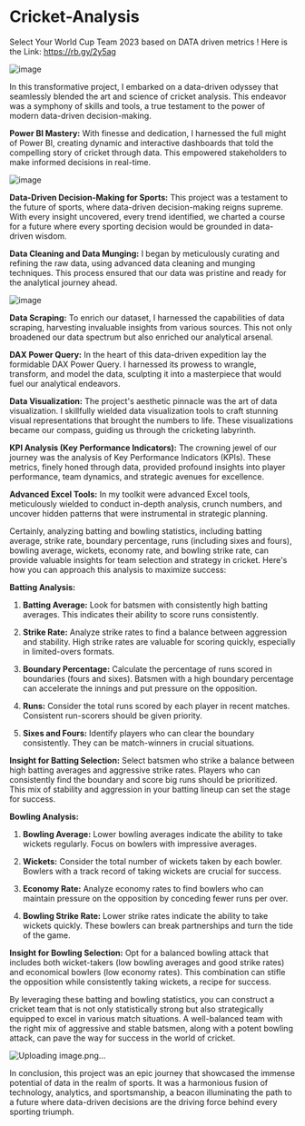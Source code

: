 # Cricket-Analysis
Select Your World Cup Team 2023 based on DATA driven metrics ! Here is the Link: https://rb.gy/2y5ag

![image](https://github.com/harpalsinhjhala13/Cricket-Analysis/assets/141703984/af5f50b9-7408-4d9e-9070-9b4d529abba1)


In this transformative project, I embarked on a data-driven odyssey that seamlessly blended the art and science of cricket analysis. This endeavor was a symphony of skills and tools, a true testament to the power of modern data-driven decision-making.

**Power BI Mastery:**
With finesse and dedication, I harnessed the full might of Power BI, creating dynamic and interactive dashboards that told the compelling story of cricket through data. This empowered stakeholders to make informed decisions in real-time.

![image](https://github.com/harpalsinhjhala13/Cricket-Analysis/assets/141703984/813db35e-0ef8-474f-9618-9542fb403c0d)

**Data-Driven Decision-Making for Sports:**
This project was a testament to the future of sports, where data-driven decision-making reigns supreme. With every insight uncovered, every trend identified, we charted a course for a future where every sporting decision would be grounded in data-driven wisdom.

**Data Cleaning and Data Munging:**
I began by meticulously curating and refining the raw data, using advanced data cleaning and munging techniques. This process ensured that our data was pristine and ready for the analytical journey ahead.

![image](https://github.com/harpalsinhjhala13/Cricket-Analysis/assets/141703984/5ac00f8b-42aa-4e94-815a-243f92bd57ef)

**Data Scraping:**
To enrich our dataset, I harnessed the capabilities of data scraping, harvesting invaluable insights from various sources. This not only broadened our data spectrum but also enriched our analytical arsenal.

**DAX Power Query:**
In the heart of this data-driven expedition lay the formidable DAX Power Query. I harnessed its prowess to wrangle, transform, and model the data, sculpting it into a masterpiece that would fuel our analytical endeavors.

**Data Visualization:**
The project's aesthetic pinnacle was the art of data visualization. I skillfully wielded data visualization tools to craft stunning visual representations that brought the numbers to life. These visualizations became our compass, guiding us through the cricketing labyrinth.

**KPI Analysis (Key Performance Indicators):**
The crowning jewel of our journey was the analysis of Key Performance Indicators (KPIs). These metrics, finely honed through data, provided profound insights into player performance, team dynamics, and strategic avenues for excellence.

**Advanced Excel Tools:**
In my toolkit were advanced Excel tools, meticulously wielded to conduct in-depth analysis, crunch numbers, and uncover hidden patterns that were instrumental in strategic planning.



Certainly, analyzing batting and bowling statistics, including batting average, strike rate, boundary percentage, runs (including sixes and fours), bowling average, wickets, economy rate, and bowling strike rate, can provide valuable insights for team selection and strategy in cricket. Here's how you can approach this analysis to maximize success:

**Batting Analysis:**

1. **Batting Average:** Look for batsmen with consistently high batting averages. This indicates their ability to score runs consistently.

2. **Strike Rate:** Analyze strike rates to find a balance between aggression and stability. High strike rates are valuable for scoring quickly, especially in limited-overs formats.

3. **Boundary Percentage:** Calculate the percentage of runs scored in boundaries (fours and sixes). Batsmen with a high boundary percentage can accelerate the innings and put pressure on the opposition.

4. **Runs:** Consider the total runs scored by each player in recent matches. Consistent run-scorers should be given priority.

5. **Sixes and Fours:** Identify players who can clear the boundary consistently. They can be match-winners in crucial situations.

**Insight for Batting Selection:**
Select batsmen who strike a balance between high batting averages and aggressive strike rates. Players who can consistently find the boundary and score big runs should be prioritized. This mix of stability and aggression in your batting lineup can set the stage for success.

**Bowling Analysis:**

1. **Bowling Average:** Lower bowling averages indicate the ability to take wickets regularly. Focus on bowlers with impressive averages.

2. **Wickets:** Consider the total number of wickets taken by each bowler. Bowlers with a track record of taking wickets are crucial for success.

3. **Economy Rate:** Analyze economy rates to find bowlers who can maintain pressure on the opposition by conceding fewer runs per over.

4. **Bowling Strike Rate:** Lower strike rates indicate the ability to take wickets quickly. These bowlers can break partnerships and turn the tide of the game.

**Insight for Bowling Selection:**
Opt for a balanced bowling attack that includes both wicket-takers (low bowling averages and good strike rates) and economical bowlers (low economy rates). This combination can stifle the opposition while consistently taking wickets, a recipe for success.

By leveraging these batting and bowling statistics, you can construct a cricket team that is not only statistically strong but also strategically equipped to excel in various match situations. A well-balanced team with the right mix of aggressive and stable batsmen, along with a potent bowling attack, can pave the way for success in the world of cricket.

![Uploading image.png…]()

In conclusion, this project was an epic journey that showcased the immense potential of data in the realm of sports. It was a harmonious fusion of technology, analytics, and sportsmanship, a beacon illuminating the path to a future where data-driven decisions are the driving force behind every sporting triumph.
